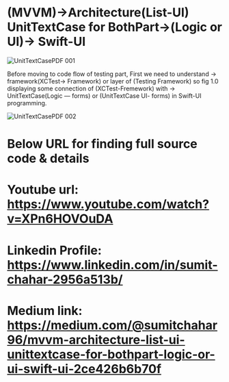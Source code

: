 # (MVVM)->Architecture(List-UI) UnitTextCase for BothPart->(Logic or UI)-> Swift-UI


![UnitTextCasePDF 001](https://github.com/user-attachments/assets/cf2c0e35-e020-4001-929c-13a6d7c9ac23)

Before moving to code flow of testing part, First we need to understand -> framework(XCTest-> Framework) or layer of (Testing Framework) so fig 1.0 displaying some connection of (XCTest-Fremework) with -> UnitTextCase(Logic — forms) or (UnitTextCase UI- forms) in Swift-UI programming.


![UnitTextCasePDF 002](https://github.com/user-attachments/assets/5e829805-ddb7-412c-a7c2-b55599cdf0b7)


# Below URL for finding full source code & details

# Youtube url: https://www.youtube.com/watch?v=XPn6HOVOuDA

# Linkedin Profile: https://www.linkedin.com/in/sumit-chahar-2956a513b/

# Medium link: https://medium.com/@sumitchahar96/mvvm-architecture-list-ui-unittextcase-for-bothpart-logic-or-ui-swift-ui-2ce426b6b70f
